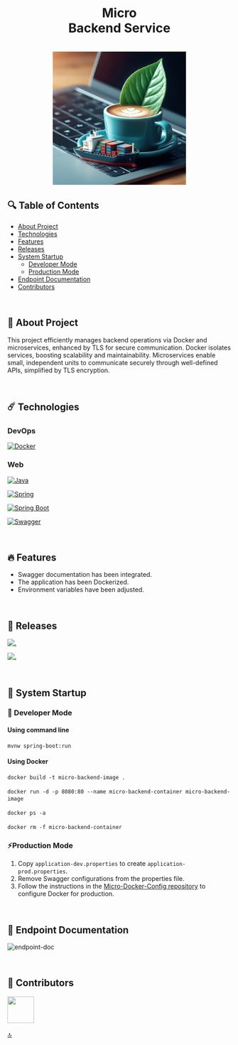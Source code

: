 <h1 id="top" align="center">Micro <br/> Backend Service</h1> 

<br>

<div align="center">
    <img width=300 src="src/main/resources/assets/img/banner.png">
</div>

## 🔍 Table of Contents

- [About Project](#intro)
- [Technologies](#technologies)
- [Features](#features)
- [Releases](#releases)
- [System Startup](#system-startup)
  - [Developer Mode](#developer-mode)
  - [Production Mode](#production-mode)
- [Endpoint Documentation](#endpoint-documentation)
- [Contributors](#contributors)
 
<br/>

<h2 id="intro">📌 About Project</h2> 

This project efficiently manages backend operations via Docker and microservices, enhanced by TLS for secure communication. Docker isolates services, boosting scalability and maintainability. Microservices enable small, independent units to communicate securely through well-defined APIs, simplified by TLS encryption. 

<br/>

<h2 id="technologies">☄️ Technologies</h2>

### DevOps

[![Docker](https://img.shields.io/badge/docker-%230db7ed.svg?style=for-the-badge&logo=docker&logoColor=white)](https://www.docker.com/)

### Web

[![Java](https://img.shields.io/badge/java-%23ED8B00.svg?style=for-the-badge&logo=openjdk&logoColor=white)](https://www.java.com/)

[![Spring](https://img.shields.io/badge/Spring-6DB33F?style=for-the-badge&logo=spring&logoColor=white)](https://spring.io/)

[![Spring Boot](https://img.shields.io/badge/Spring_Boot-F2F4F9?style=for-the-badge&logo=spring-boot)](https://spring.io/projects/spring-boot)

[![Swagger](https://img.shields.io/badge/Swagger-85EA2D?style=for-the-badge&logo=Swagger&logoColor=white)](https://swagger.io/)

<br/>

<h2 id="features">🔥 Features</h2>

+ Swagger documentation has been integrated.
+ The application has been Dockerized.
+ Environment variables have been adjusted.

<br/>

<h2 id="releases">🚢 Releases</h2> 

[![.](https://img.shields.io/badge/1.1.0-233838?style=flat&label=release&labelColor=470137&color=233838)](https://github.com/ahmettoguz/Micro-Backend/tree/release/1.1.0)

[![.](https://img.shields.io/badge/1.0.0-233838?style=flat&label=release&labelColor=470137&color=233838)](https://github.com/ahmettoguz/Micro-Backend/tree/release/1.0.0)

<br/>

<h2 id="system-startup">🚀 System Startup</h2> 

<h3 id="developer-mode">🧪 Developer Mode</h3>

#### Using command line

```
mvnw spring-boot:run
```

#### Using Docker

```
docker build -t micro-backend-image .

docker run -d -p 8080:80 --name micro-backend-container micro-backend-image

docker ps -a

docker rm -f micro-backend-container
```

<h3 id="production-mode">⚡Production Mode</h3> 

1. Copy `application-dev.properties` to create `application-prod.properties`.
2. Remove Swagger configurations from the properties file.
3. Follow the instructions in the [Micro-Docker-Config repository](https://github.com/ahmettoguz/Micro-Docker-Config) to configure Docker for production.

<br/>

<h2 id="endpoint-documentation">📍 Endpoint Documentation</h2>

![endpoint-doc](https://github.com/user-attachments/assets/dd8aa4ac-a7f0-41aa-987d-d62f4c6f35ef)

<br/>

<h2 id="contributors">👥 Contributors</h2> 

<a href="https://github.com/ahmettoguz" target="_blank"><img width=60 height=60 src="https://avatars.githubusercontent.com/u/101711642?v=4"></a> 

[🔝](#top)

